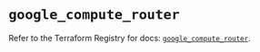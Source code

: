 # `google_compute_router`

Refer to the Terraform Registry for docs: [`google_compute_router`](https://registry.terraform.io/providers/hashicorp/google-beta/5.20.0/docs/resources/google_compute_router).
